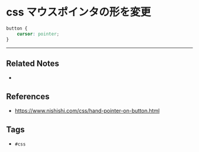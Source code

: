 # css マウスポインタの形を変更
```css
button {
	cursor: pointer;
}
```

---
## Related Notes
- 

## References
- https://www.nishishi.com/css/hand-pointer-on-button.html

## Tags
- `#css` 